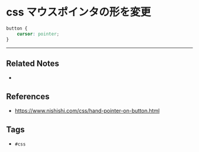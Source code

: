 # css マウスポインタの形を変更
```css
button {
	cursor: pointer;
}
```

---
## Related Notes
- 

## References
- https://www.nishishi.com/css/hand-pointer-on-button.html

## Tags
- `#css` 